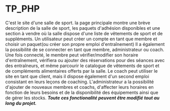 # TP_PHP
C'est le site d'une salle de sport.
la page principale montre une brève description de la salle de sport, les paquets d'adhésion disponibles et une section à vendre où la salle dispose d'une liste de vêtements de sport et de suppléments.
Un utilisateur peut créer un compte en tant que membre et choisir un paquet(ou créer son propre emploi d'entraînement)
Il a également la possibilité de se connecter en tant que membre, administrateur ou coach. 
Une fois connecté, le membre peut vérifier/modifier son horaire d'entraînement, vérifiera ou ajouter des réservations pour des séances avec des entraîneurs, et même parcourir le catalogue de vêtements de sport et de compléments alimentaires offerts par la salle.
 Le coach peut utiliser le site en tant que client, mais il dispose également d'un second emploi consistant en leurs leçons de coaching.
 L'administrateur a la possibilité d'ajouter de nouveaux membres et coachs, d'affecter leurs horaires en fonction de leurs besoins et de la disponibilité des équipements ainsi que de gérer les stocks.
***Toute ces fonctionalité peuvent être modifié tout au long du projet.***